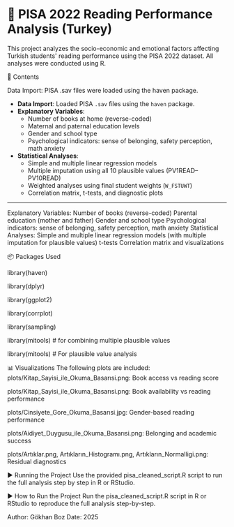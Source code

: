 # 📘 PISA 2022 Reading Performance Analysis (Turkey)

This project analyzes the socio-economic and emotional factors affecting Turkish students' reading performance using the PISA 2022 dataset. All analyses were conducted using R.

📁 Contents

Data Import: PISA .sav files were loaded using the haven package.

- **Data Import**: Loaded PISA `.sav` files using the `haven` package.
- **Explanatory Variables**:
  - Number of books at home (reverse-coded)
  - Maternal and paternal education levels
  - Gender and school type
  - Psychological indicators: sense of belonging, safety perception, math anxiety
- **Statistical Analyses**:
  - Simple and multiple linear regression models
  - Multiple imputation using all 10 plausible values (PV1READ–PV10READ)
  - Weighted analyses using final student weights (`W_FSTUWT`)
  - Correlation matrix, t-tests, and diagnostic plots

---
Explanatory Variables:
Number of books (reverse-coded)
Parental education (mother and father)
Gender and school type
Psychological indicators: sense of belonging, safety perception, math anxiety
Statistical Analyses:
Simple and multiple linear regression models (with multiple imputation for plausible values)
t-tests
Correlation matrix and visualizations

📦 Packages Used

library(haven)

library(dplyr)

library(ggplot2)

library(corrplot)

library(sampling)

library(mitools) # for combining multiple plausible values

library(mitools)  # For plausible value analysis

📊 Visualizations
The following plots are included:
plots/Kitap_Sayisi_ile_Okuma_Basarısi.png: Book access vs reading score

plots/Kitap_Sayisi_ile_Okuma_Basarısi.png: Book availability vs reading performance

plots/Cinsiyete_Gore_Okuma_Basarısi.jpg: Gender-based reading performance

plots/Aidiyet_Duygusu_ile_Okuma_Basarısi.png: Belonging and academic success

plots/Artıklar.png, Artıkların_Histogramı.png, Artıkların_Normalligi.png: Residual diagnostics


▶️ Running the Project
Use the provided pisa_cleaned_script.R script to run the full analysis step by step in R or RStudio.

▶️ How to Run the Project
Run the pisa_cleaned_script.R script in R or RStudio to reproduce the full analysis step-by-step.

Author: Gökhan Boz
Date: 2025

